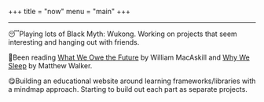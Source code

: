 +++
title = "now"
menu = "main"
+++

---

😴Playing lots of Black Myth: Wukong. Working on projects that seem interesting and hanging out with friends.

📖Been reading [What We Owe the Future](https://www.goodreads.com/book/show/59802037-what-we-owe-the-future?from_search=true&from_srp=true&qid=GcMvDTddCv&rank=1) by William MacAskill and [Why We Sleep](https://www.goodreads.com/book/show/34466963-why-we-sleep) by Matthew Walker.

😋Building an educational website around learning frameworks/libraries with a mindmap approach. Starting to build out each part as separate projects.


